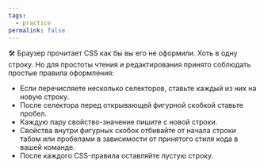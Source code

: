 ```yaml
---
tags:
  - practice
permalink: false
---
```


🛠 Браузер прочитает CSS как бы вы его не оформили. Хоть в одну строку. Но для простоты чтения и редактирования принято соблюдать простые правила оформления:

- Если перечисляете несколько селекторов, ставьте каждый из них на новую строку.
- После селектора перед открывающей фигурной скобкой ставьте пробел.
- Каждую пару свойство-значение пишите с новой строки.
- Свойства внутри фигурных скобок отбивайте от начала строки табом или пробелами в зависимости от принятого стиля кода в вашей команде.
- После каждого CSS-правила оставляйте пустую строку.
